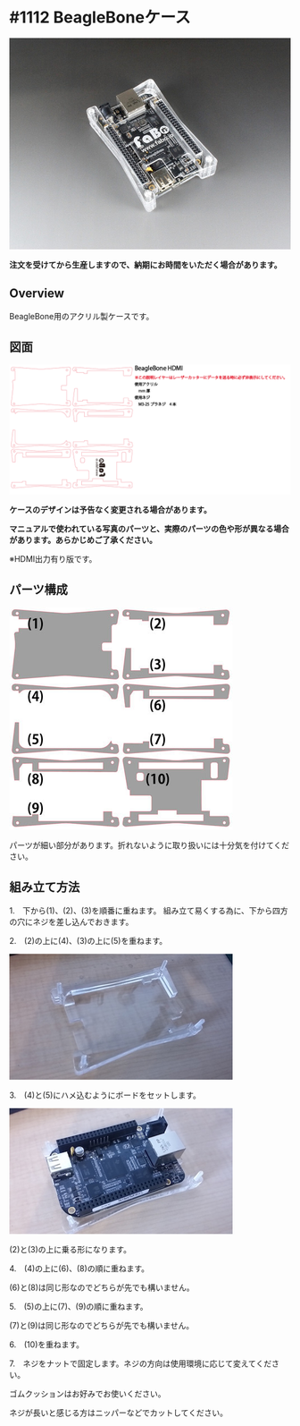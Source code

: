 # #1112 BeagleBoneケース

![](./img/1112_case_beaglebone.jpg)
<!--COLORME-->

**注文を受けてから生産しますので、納期にお時間をいただく場合があります。**

## Overview
BeagleBone用のアクリル製ケースです。

## 図面

![](./img/1112_case_beaglebone_cad.png)

**ケースのデザインは予告なく変更される場合があります。**

**マニュアルで使われている写真のパーツと、実際のパーツの色や形が異なる場合があります。あらかじめご了承ください。**

※HDMI出力有り版です。

## パーツ構成

![](./img/beaglebone_00.jpg)

パーツが細い部分があります。折れないように取り扱いには十分気を付けてください。

## 組み立て方法
1.　下から(1)、(2)、(3)を順番に重ねます。
組み立て易くする為に、下から四方の穴にネジを差し込んでおきます。

2.　(2)の上に(4)、(3)の上に(5)を重ねます。

![](./img/beaglebone_01.jpg)

3.　(4)と(5)にハメ込むようにボードをセットします。

![](./img/beaglebone_02.jpg)

(2)と(3)の上に乗る形になります。

4.　(4)の上に(6)、(8)の順に重ねます。

(6)と(8)は同じ形なのでどちらが先でも構いません。

5.　(5)の上に(7)、(9)の順に重ねます。

(7)と(9)は同じ形なのでどちらが先でも構いません。

6.　(10)を重ねます。

7.　ネジをナットで固定します。ネジの方向は使用環境に応じて変えてください。

ゴムクッションはお好みでお使いください。

ネジが長いと感じる方はニッパーなどでカットしてください。
